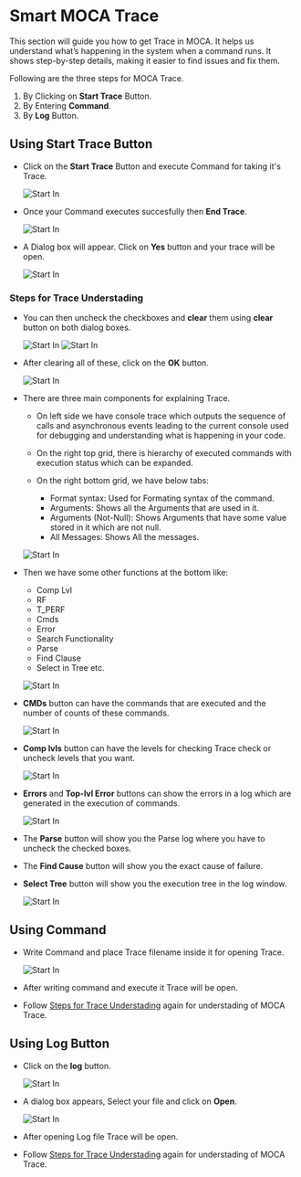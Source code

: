 # Smart MOCA Trace

This section will guide you how to get Trace in MOCA. It helps us understand what’s happening in the system when a command runs. It shows step-by-step details, making it easier to find issues and fix them.

Following are the three steps for MOCA Trace.
1. By Clicking on **Start Trace** Button.
2. By Entering **Command**.
3. By **Log** Button.

## Using Start Trace Button

- Click on the **Start Trace** Button and execute Command for taking it's Trace.

    ![Start In](./.attachments/Trace%20startbutton.png)

- Once your Command executes succesfully then **End Trace**.

    ![Start In](./.attachments/End%20Tracebutton.png)

- A Dialog box will appear. Click on **Yes** button and your trace will be open.

    ![Start In](./.attachments/Trace%20Openbutton.png)

### Steps for Trace Understading
- You can then uncheck the checkboxes and **clear** them using **clear** button on both dialog boxes.

    ![Start In](./.attachments/traceenabled.png)
    ![Start In](./.attachments/Traceenabled2.png)

- After clearing all of these, click on the **OK** button.

    ![Start In](./.attachments/OpenTracepage.png)

- There are three main components for explaining Trace.


    - On left side we have console trace which outputs the sequence of calls and asynchronous events leading to the current console used for debugging and understanding what is happening in your code.

    - On the right top grid, there is hierarchy of executed commands with execution status which can be expanded.

    - On the right bottom grid, we have below tabs:
        - Format syntax: Used for Formating syntax of the command.
        - Arguments: Shows all the Arguments that are used in it.
        - Arguments (Not-Null): Shows Arguments that have some value stored in it which are not null.
        - All Messages: Shows All the messages.

    ![Start In](./.attachments/Explainopentracepage.png)


- Then we have some other functions at the bottom like:
    - Comp Lvl
    - RF
    - T_PERF
    - Cmds
    - Error
    - Search Functionality
    - Parse
    - Find Clause
    - Select in Tree etc.

    ![Start In](./.attachments/opentracepagebuttons.png)

- **CMDs** button can have the commands that are executed and the number of counts of these commands.

    ![Start In](./.attachments/opentracepagebuttonexplain.png)

- **Comp lvls** button can have the levels for checking Trace check or uncheck levels that you want.

    ![Start In](./.attachments/opentracepagebuttonexplain2.png)

- **Errors** and **Top-lvl Error** buttons can show the errors in a log which are generated in the execution of commands.

    ![Start In](./.attachments/opentracepagebuttonexplain3.png)

- The **Parse** button will show you the Parse log where you have to uncheck the checked boxes.
- The **Find Cause** button will show you the exact cause of failure.
- **Select Tree** button will show you the execution tree in the log window.

    ![Start In](./.attachments/opentracepagebuttonexplain4.png)



## Using Command

- Write Command and place Trace filename inside it for opening Trace.

    ![Start In](./.attachments/MocaCommandtrace.png)

- After writing command and execute it Trace will be open.

- Follow [Steps for Trace Understading](./MOCA_Trace.md) again for understading of MOCA Trace.

## Using Log Button

- Click on the **log** button.

    ![Start In](./.attachments/Logbuttonfortrace.png)

- A dialog box appears, Select your file and click on **Open**.

    ![Start In](./.attachments/Logfilesfortrace.png)

- After opening Log file Trace will be open.

- Follow [Steps for Trace Understading](./MOCA_Trace.md) again for understading of MOCA Trace.




